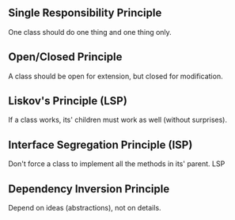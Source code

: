 ## Single Responsibility Principle

One class should do one thing and one thing only.

## Open/Closed Principle

A class should be open for extension, but closed for modification.

## Liskov's Principle (LSP)

If a class works, its' children must work as well (without surprises).

## Interface Segregation Principle (ISP)

Don't force a class to implement all the methods in its' parent.
LSP

## Dependency Inversion Principle

Depend on ideas (abstractions), not on details.